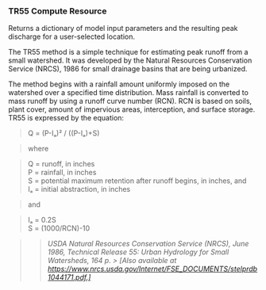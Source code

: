 ### TR55 Compute Resource
Returns a dictionary of model input parameters and the resulting peak discharge for a user-selected location.

The TR55 method is a simple technique for estimating peak runoff from a small watershed. It was developed by the Natural Resources Conservation Service (NRCS), 1986 for small drainage basins that are being urbanized.

The method begins with a rainfall amount uniformly imposed on the watershed over a specified time distribution. Mass rainfall is converted to mass runoff by using a runoff curve number (RCN). RCN is based on soils, plant cover, amount of impervious areas, interception, and surface storage. TR55 is expressed by the equation:

> Q = (P-Iₐ)² / ((P-Iₐ)+S)

> where

> Q = runoff, in inches<br />
> P = rainfall, in inches<br />
> S = potential maximum retention after runoff begins, in inches, and<br />
> Iₐ = initial abstraction, in inches

> and

> Iₐ = 0.2S<br />
> S = (1000/RCN)-10

>> *USDA Natural Resources Conservation Service (NRCS), June 1986, Technical Release 55: Urban Hydrology for Small Watersheds, 164 p. > [Also available at https://www.nrcs.usda.gov/Internet/FSE_DOCUMENTS/stelprdb1044171.pdf.]*
